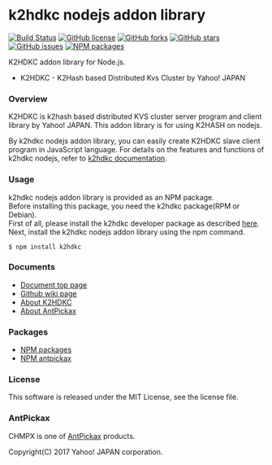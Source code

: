 k2hdkc nodejs addon library
===========================
[![Build Status](https://travis-ci.org/yahoojapan/k2hdkc_nodejs.svg?branch=master)](https://travis-ci.org/yahoojapan/k2hdkc_nodejs)
[![GitHub license](https://img.shields.io/badge/license-MIT-blue.svg)](https://raw.githubusercontent.com/yahoojapan/k2hdkc_nodejs/master/LICENSE)
[![GitHub forks](https://img.shields.io/github/forks/yahoojapan/k2hdkc_nodejs.svg)](https://github.com/yahoojapan/k2hdkc_nodejs/network)
[![GitHub stars](https://img.shields.io/github/stars/yahoojapan/k2hdkc_nodejs.svg)](https://github.com/yahoojapan/k2hdkc_nodejs/stargazers)
[![GitHub issues](https://img.shields.io/github/issues/yahoojapan/k2hdkc_nodejs.svg)](https://github.com/yahoojapan/k2hdkc_nodejs/issues)
[![NPM packages](https://badge.fury.io/js/k2hdkc.svg)](https://badge.fury.io/js/k2hdkc)

K2HDKC addon library for Node.js.  
 - K2HDKC - K2Hash based Distributed Kvs Cluster by Yahoo! JAPAN

### Overview
K2HDKC is k2hash based distributed KVS cluster server program and client library by Yahoo! JAPAN. 
This addon library is for using K2HASH on nodejs.

By k2hdkc nodejs addon library, you can easily create K2HDKC slave client program in JavaScript language.
For details on the features and functions of k2hdkc nodejs, refer to [k2hdkc documentation](https://k2hdkc.antpick.ax/).

### Usage
k2hdkc nodejs addon library is provided as an NPM package.  
Before installing this package, you need the k2hdkc package(RPM or Debian).  
First of all, please install the k2hdkc developer package as described [here](https://k2hdkc.antpick.ax/usage.html).  
Next, install the k2hdkc nodejs addon library using the npm command.
```
$ npm install k2hdkc
```

### Documents
  - [Document top page](https://nodejs.k2hdkc.antpick.ax/)
  - [Github wiki page](https://github.com/yahoojapan/k2hdkc_nodejs/wiki)
  - [About K2HDKC](https://k2hdkc.antpick.ax/)
  - [About AntPickax](https://antpick.ax/)

### Packages
  - [NPM packages](https://www.npmjs.com/package/k2hdkc)
  - [NPM antpickax](https://www.npmjs.com/org/antpickax)

### License
This software is released under the MIT License, see the license file.

### AntPickax
CHMPX is one of [AntPickax](https://antpick.ax/) products.

Copyright(C) 2017 Yahoo! JAPAN corporation.
